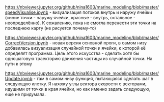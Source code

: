 https://nbviewer.jupyter.org/github/nina1603/marine_modeling/blob/master/speedVisualise.ipynb - визуализация потоков внутрь и наружу ячейки (синие точки - наружу ячейки, красные - внутрь, остальное - неопределённо). К сожалению, пока не смогла перенести эти точки на последнюю карту (не рисуется почему-то)

https://nbviewer.jupyter.org/github/nina1603/marine_modeling/blob/master/CorrectVersion.ipynb - новая версия основной проги, в самом низу добавилась визуализация случайной точки и ячейки, к которой её определят программа. Цель этого искусства - сделать хотя бы одношаговую траекторию движения частицы из случайной точки. На пути к этому

https://nbviewer.jupyter.org/github/nina1603/marine_modeling/blob/master/Update.ipynb - там в самом низу функция, пытающаяся сделать шаг в следующую клетку. Я нахожу углы вектора скорости с векторами, идущими от точки в края ячейки, но как именно задать следующую, ещё не придумала.
